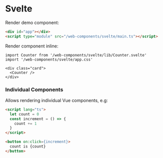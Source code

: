 # Svelte

Render demo component:

```html
<div id="app"></div>
<script type="module" src="/web-components/svelte/main.ts"></script>
```

Render component inline:

```tsx { framework=svelte }
import Counter from '/web-components/svelte/lib/Counter.svelte'
import '/web-components/svelte/app.css'

<div class="card">
  <Counter />
</div>
```

### Individual Components

Allows rendering individual Vue components, e.g:

```html { framework=svelte }
<script lang="ts">
  let count = 0
  const increment = () => {
    count += 1
  }
</script>

<button on:click={increment}>
  count is {count}
</button>
```
